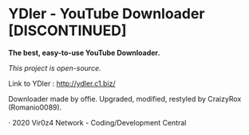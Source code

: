 # YDler - YouTube Downloader [DISCONTINUED]
**The best, easy-to-use YouTube Downloader.**

*This project is open-source.*

Link to YDler : http://ydler.c1.biz/

Downloader made by offie. Upgraded, modified, restyled by CraizyRox (Romanio0089).

· 2020 Vir0z4 Network - Coding/Development Central
